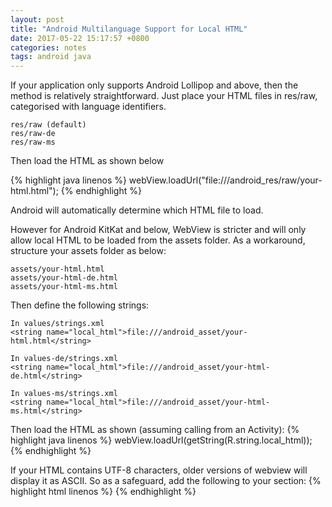 ```yaml
---
layout: post
title: "Android Multilanguage Support for Local HTML"
date: 2017-05-22 15:17:57 +0800
categories: notes 
tags: android java
---
```


If your application only supports Android Lollipop and above, then the method is relatively straightforward. Just place your HTML files in res/raw, categorised with language identifiers.

```
res/raw (default)
res/raw-de
res/raw-ms
```

Then load the HTML as shown below

{% highlight java linenos %}
webView.loadUrl("file:///android_res/raw/your-html.html");
{% endhighlight %}

Android will automatically determine which HTML file to load.

However for Android KitKat and below, WebView is stricter and will only allow local HTML to be loaded from the assets folder. As a workaround, structure your assets folder as below:

```
assets/your-html.html
assets/your-html-de.html
assets/your-html-ms.html
```

Then define the following strings:
```
In values/strings.xml
<string name="local_html">file:///android_asset/your-html.html</string>

In values-de/strings.xml
<string name="local_html">file:///android_asset/your-html-de.html</string>

In values-ms/strings.xml
<string name="local_html">file:///android_asset/your-html-ms.html</string>
```

Then load the HTML as shown (assuming calling from an Activity):
{% highlight java linenos %}
webView.loadUrl(getString(R.string.local_html));
{% endhighlight %}

If your HTML contains UTF-8 characters, older versions of webview will display it as ASCII. So as a safeguard, add the following to your <head> section:
{% highlight html linenos %}
<meta http-equiv="content-type" content="text/html; charset=UTF-8">
{% endhighlight %}